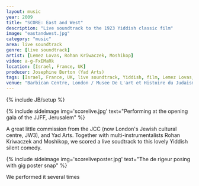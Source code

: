 ```yaml
---
layout: music
year: 2009
title: "SCORE: East and West"
description: "Live soundtrack to the 1923 Yiddish classic film"
image: "eastandwest.jpg"
category: "music"
area: live soundtrack
genre: [live soundtrack]
artist: [Lemez Lovas, Rohan Kriwaczek, Moshikop]
video: a-g-FxEMaRk
location: [Israel, France, UK]
producer: Josephine Burton (Yad Arts)
tags: [Israel, France, UK, live soundtrack, Yiddish, film, Lemez Lovas, Rohan Kriwaczek, Moshikop]
venue: "Barbican Centre, London / Musee De L'art et Histoire du Judaisme, Paris / Cinematek, Jerusalem JFF, Israel"
---
```

{% include JB/setup %}

{% include sideimage img='scorelive.jpg' text="Performing at the opening gala of the JJFF, Jerusalem" %}

A great little commission from the JCC (now London's Jewish cultural centre, JW3), and Yad Arts. Together with multi-instrumentalists Rohan Kriwaczek and Moshikop, we scored a live soudtrack to this lovely Yiddish silent comedy.

{% include sideimage img='scoreliveposter.jpg' text="The de rigeur posing with gig poster snap" %}

We performed it several times 


